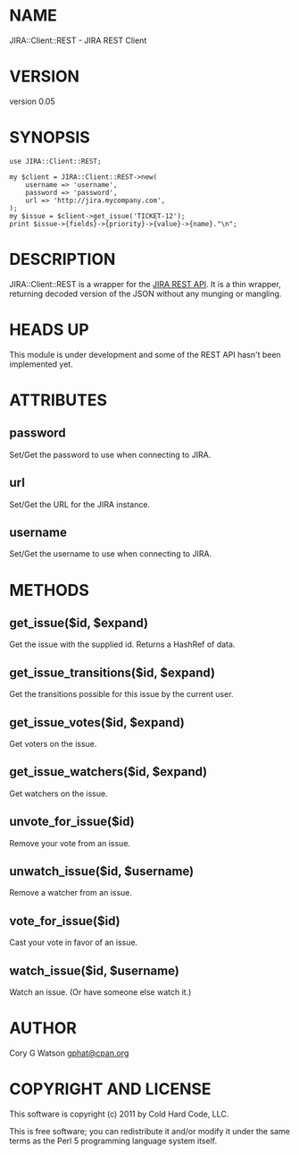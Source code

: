 # NAME

JIRA::Client::REST - JIRA REST Client

# VERSION

version 0.05

# SYNOPSIS

    use JIRA::Client::REST;

    my $client = JIRA::Client::REST->new(
        username => 'username',
        password => 'password',
        url => 'http://jira.mycompany.com',
    );
    my $issue = $client->get_issue('TICKET-12');
    print $issue->{fields}->{priority}->{value}->{name}."\n";

# DESCRIPTION

JIRA::Client::REST is a wrapper for the [JIRA REST API](http://docs.atlassian.com/jira/REST/latest/).
It is a thin wrapper, returning decoded version of the JSON without any munging
or mangling.

# HEADS UP

This module is under development and some of the REST API hasn't been implemented
yet.

# ATTRIBUTES

## password

Set/Get the password to use when connecting to JIRA.

## url

Set/Get the URL for the JIRA instance.

## username

Set/Get the username to use when connecting to JIRA.

# METHODS

## get_issue($id, $expand)

Get the issue with the supplied id.  Returns a HashRef of data.

## get_issue_transitions($id, $expand)

Get the transitions possible for this issue by the current user.

## get_issue_votes($id, $expand)

Get voters on the issue.

## get_issue_watchers($id, $expand)

Get watchers on the issue.

## unvote_for_issue($id)

Remove your vote from an issue.

## unwatch_issue($id, $username)

Remove a watcher from an issue.

## vote_for_issue($id)

Cast your vote in favor of an issue.

## watch_issue($id, $username)

Watch an issue. (Or have someone else watch it.)

# AUTHOR

Cory G Watson <gphat@cpan.org>

# COPYRIGHT AND LICENSE

This software is copyright (c) 2011 by Cold Hard Code, LLC.

This is free software; you can redistribute it and/or modify it under
the same terms as the Perl 5 programming language system itself.